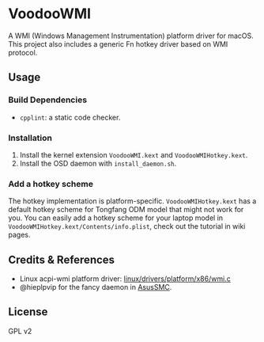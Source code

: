 # VoodooWMI

A WMI (Windows Management Instrumentation) platform driver for macOS.
This project also includes a generic Fn hotkey driver based on WMI protocol.


## Usage

### Build Dependencies

- `cpplint`: a static code checker.

### Installation

1. Install the kernel extension `VoodooWMI.kext` and `VoodooWMIHotkey.kext`.
2. Install the OSD daemon with `install_daemon.sh`.

### Add a hotkey scheme

The hotkey implementation is platform-specific. `VoodooWMIHotkey.kext` has a default hotkey scheme for Tongfang ODM model that might not work for you.
You can easily add a hotkey scheme for your laptop model in `VoodooWMIHotkey.kext/Contents/info.plist`, check out the tutorial in wiki pages.

## Credits & References

- Linux acpi-wmi platform driver: [linux/drivers/platform/x86/wmi.c](https://github.com/torvalds/linux/blob/master/drivers/platform/x86/wmi.c)
- @hieplpvip for the fancy daemon in [AsusSMC](https://github.com/hieplpvip/AsusSMC).

## License

GPL v2
